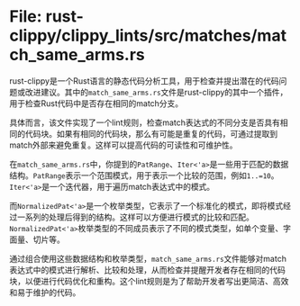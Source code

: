 # File: rust-clippy/clippy_lints/src/matches/match_same_arms.rs

rust-clippy是一个Rust语言的静态代码分析工具，用于检查并提出潜在的代码问题或改进建议。其中的`match_same_arms.rs`文件是rust-clippy的其中一个插件，用于检查Rust代码中是否存在相同的match分支。

具体而言，该文件实现了一个lint规则，检查match表达式的不同分支是否具有相同的代码块。如果有相同的代码块，那么有可能是重复的代码，可通过提取到match外部来避免重复。这样可以提高代码的可读性和可维护性。

在`match_same_arms.rs`中，你提到的`PatRange`、`Iter<'a>`是一些用于匹配的数据结构。`PatRange`表示一个范围模式，用于表示一个比较的范围，例如`1..=10`。`Iter<'a>`是一个迭代器，用于遍历match表达式中的模式。

而`NormalizedPat<'a>`是一个枚举类型，它表示了一个标准化的模式，即将模式经过一系列的处理后得到的结构。这样可以方便进行模式的比较和匹配。`NormalizedPat<'a>`枚举类型的不同成员表示了不同的模式类型，如单个变量、字面量、切片等。

通过组合使用这些数据结构和枚举类型，`match_same_arms.rs`文件能够对match表达式中的模式进行解析、比较和处理，从而检查并提醒开发者存在相同的代码块，以便进行代码优化和重构。这个lint规则是为了帮助开发者写出更简洁、高效和易于维护的代码。

